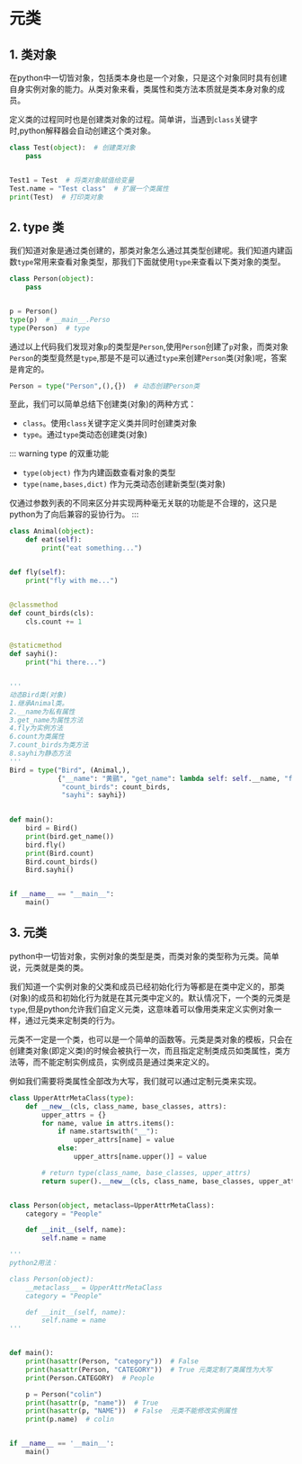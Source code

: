 # 元类

## 1. 类对象
在python中一切皆对象，包括类本身也是一个对象，只是这个对象同时具有创建自身实例对象的能力。从类对象来看，类属性和类方法本质就是类本身对象的成员。

定义类的过程同时也是创建类对象的过程。简单讲，当遇到`class`关键字时,python解释器会自动创建这个类对象。

```py
class Test(object):  # 创建类对象
    pass


Test1 = Test  # 将类对象赋值给变量
Test.name = "Test class"  # 扩展一个类属性
print(Test)  # 打印类对象
```

## 2. type 类
我们知道对象是通过类创建的，那类对象怎么通过其类型创建呢。我们知道内建函数`type`常用来查看对象类型，那我们下面就使用`type`来查看以下类对象的类型。
```py
class Person(object):
    pass


p = Person()
type(p)  # __main__.Perso
type(Person)  # type
```
通过以上代码我们发现对象`p`的类型是`Person`,使用`Person`创建了`p`对象，而类对象`Person`的类型竟然是`type`,那是不是可以通过`type`来创建`Person`类(对象)呢，答案是肯定的。

```py
Person = type("Person",(),{})  # 动态创建Person类
```
至此，我们可以简单总结下创建类(对象)的两种方式：
* `class`。使用`class`关键字定义类并同时创建类对象
* `type`。通过`type`类动态创建类(对象)

::: warning type 的双重功能
* `type(object)` 作为内建函数查看对象的类型
* `type(name,bases,dict)` 作为元类动态创建新类型(类对象)

仅通过参数列表的不同来区分并实现两种毫无关联的功能是不合理的，这只是python为了向后兼容的妥协行为。
:::

```py {30,31,32,33}
class Animal(object):
    def eat(self):
        print("eat something...")


def fly(self):
    print("fly with me...")


@classmethod
def count_birds(cls):
    cls.count += 1


@staticmethod
def sayhi():
    print("hi there...")


'''
动态Bird类(对象)
1.继承Animal类。 
2.__name为私有属性
3.get_name为属性方法
4.fly为实例方法
6.count为类属性
7.count_birds为类方法
8.sayhi为静态方法
'''
Bird = type("Bird", (Animal,),
            {"__name": "黄鹂", "get_name": lambda self: self.__name, "fly": fly, "count": 0,
             "count_birds": count_birds,
             "sayhi": sayhi})
             

def main():          
    bird = Bird()
    print(bird.get_name())
    bird.fly()
    print(Bird.count)
    Bird.count_birds()
    Bird.sayhi()


if __name__ == "__main__":
    main()
```

## 3. 元类
python中一切皆对象，实例对象的类型是类，而类对象的类型称为元类。简单说，元类就是类的类。

我们知道一个实例对象的父类和成员已经初始化行为等都是在类中定义的，那类(对象)的成员和初始化行为就是在其元类中定义的。默认情况下，一个类的元类是`type`,但是python允许我们自定义元类，这意味着可以像用类来定义实例对象一样，通过元类来定制类的行为。

元类不一定是一个类，也可以是一个简单的函数等。元类是类对象的模板，只会在创建类对象(即定义类)的时候会被执行一次，而且指定定制类成员如类属性，类方法等，而不能定制实例成员，实例成员是通过类来定义的。

例如我们需要将类属性全部改为大写，我们就可以通过定制元类来实现。

```py {2,14}
class UpperAttrMetaClass(type):
    def __new__(cls, class_name, base_classes, attrs):
        upper_attrs = {}
        for name, value in attrs.items():
            if name.startswith("__"):
                upper_attrs[name] = value
            else:
                upper_attrs[name.upper()] = value

        # return type(class_name, base_classes, upper_attrs)
        return super().__new__(cls, class_name, base_classes, upper_attrs)


class Person(object, metaclass=UpperAttrMetaClass):
    category = "People"

    def __init__(self, name):
        self.name = name

'''
python2用法：

class Person(object):
    __metaclass__ = UpperAttrMetaClass
    category = "People"

    def __init__(self, name):
        self.name = name
'''


def main():
    print(hasattr(Person, "category"))  # False
    print(hasattr(Person, "CATEGORY"))  # True 元类定制了类属性为大写
    print(Person.CATEGORY)  # People

    p = Person("colin")
    print(hasattr(p, "name"))  # True
    print(hasattr(p, "NAME"))  # False  元类不能修改实例属性
    print(p.name)  # colin


if __name__ == '__main__':
    main()
```